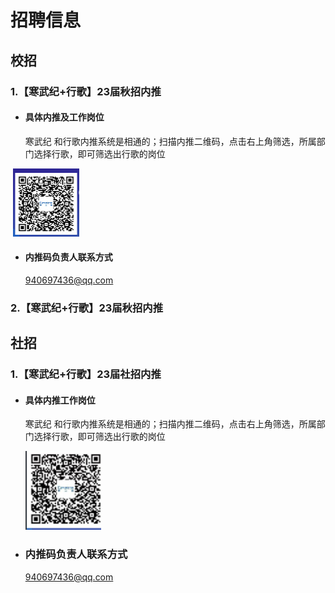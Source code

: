 # 招聘信息

## 校招

### 1.【寒武纪+行歌】23届秋招内推

- #### 具体内推及工作岗位

  寒武纪 和行歌内推系统是相通的；扫描内推二维码，点击右上角筛选，所属部门选择行歌，即可筛选出行歌的岗位

​      ![](assets/1-1667116984596-3.png)

- #### 内推码负责人联系方式

  940697436@qq.com

  

### 2.【寒武纪+行歌】23届秋招内推









## 社招

### 1.【寒武纪+行歌】23届社招内推

- #### 具体内推工作岗位

  寒武纪 和行歌内推系统是相通的；扫描内推二维码，点击右上角筛选，所属部门选择行歌，即可筛选出行歌的岗位

  ![image-20221030160204435](assets/image-20221030160204435.png)

- ### 内推码负责人联系方式

  940697436@qq.com
